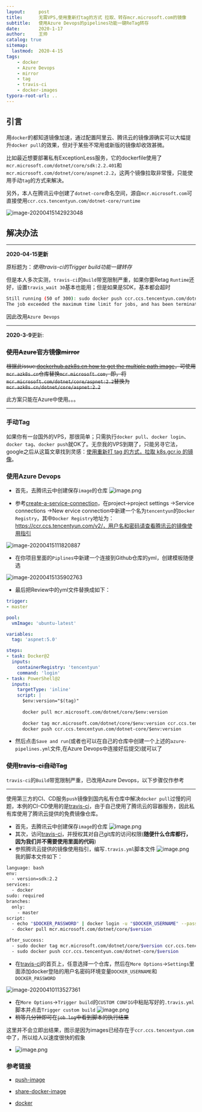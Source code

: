 ```yaml
---
layout:     post
title:      无需VPS,使用重新打tag的方式 拉取、转存mcr.microsoft.com的镜像
subtitle:   使用Azure Devops的pipelines功能一键ReTag转存
date:       2020-1-17
author:     王帅
catalog: true
sitemap:
  lastmod:  2020-4-15
tags:
    - docker
    - Azure Devops    
    - mirror
    - tag
    - travis-ci
    - docker-images
typora-root-url: ..
---
```


## 引言

用`docker`的都知道镜像加速，通过配置阿里云、腾讯云的镜像源确实可以大幅提升`docker pull`的效果，但对于某些不常用或新版的镜像却收效甚微。

比如最近想要部署私有ExceptionLess服务，它的dockerfile使用了`mcr.microsoft.com/dotnet/core/sdk:2.2.401`和`mcr.microsoft.com/dotnet/core/aspnet:2.2`，这两个镜像拉取非常慢，只能使用手动`tag`的方式来解决。

另外，本人在腾讯云中创建了`dotnet-core`命名空间，源自`mcr.microsoft.com`可直接使用`ccr.ccs.tencentyun.com/dotnet-core/runtime`

![image-20200415142923048](/img/tencenyun_aspnet_core_repository)

## 解决办法

----------

**2020-04-15更新**

原标题为：*使用travis-ci的Trigger build功能一键转存*

但是本人多次实测，`travis-ci`的`Build`带宽限制严重，如果你要Retag `Runtime`还好，设置`travis_wait 30`基本也能用；但是如果是SDK，基本都会超时

```bash
Still running (50 of 300): sudo docker push ccr.ccs.tencentyun.com/dotnet-core/sdk:5.0
The job exceeded the maximum time limit for jobs, and has been terminated.
```

因此改用`Azure Devops`

------

**2020-3-9**更新:

### ~~使用Azure官方镜像mirror~~

~~根据此issue:[dockerhub.azk8s.cn how to get the multiple path image](https://github.com/Azure/container-service-for-azure-china/issues/52)，可使用`mcr.azk8s.cn`仓库替换`mcr.microsoft.com`，即，将`mcr.microsoft.com/dotnet/core/aspnet:2.2`替换为`mcr.azk8s.cn/dotnet/core/aspnet:2.2`~~

此方案只能在Azure中使用。。。

-------

### 手动Tag

如果你有一台国外的VPS，那很简单；只需执行`docker pull`、`docker login`、`docker tag`、`docker push`就OK了。无奈我的VPS到期了，只能另寻它法，google之后从这篇文章找到灵感：[使用重新打 tag 的方式，拉取 k8s.gcr.io 的镜像](https://www.zhoujiangang.com/p/fetch-google-image-use-tag/)。

### 使用Azure Devops

* 首先，去腾讯云中创建保存`image`的仓库
  ![image.png](/img/qcloud_images_list.png)

* 参考[create-a-service-connection](https://docs.microsoft.com/en-us/azure/devops/pipelines/library/service-endpoints?view=azure-devops&tabs=yaml#create-a-service-connection)，在project→project settings →Service connections →New ervice connection中新建一个名为`tencentyun`的`Docker Registry`，其中`Docker Registry`地址为：https://ccr.ccs.tencentyun.com/v2/，用户名和密码请查看腾讯云的镜像使用指引

![image-20200415111820887](/img/AzureDevops_createTencentyun_DockerRegistry.png)

* 在你项目里面的`Piplines`中新建一个连接到Github仓库的yml，创建模板随便选

![image-20200415135902763](/img/AzureDevops_CreatePipline_yml.png)

* 最后把Review中的yml文件替换成如下：

```yml
trigger:
- master

pool:
  vmImage: 'ubuntu-latest'

variables:
  tag: 'aspnet:5.0'

steps:
- task: Docker@2
  inputs:
    containerRegistry: 'tencentyun'
    command: 'login'
- task: PowerShell@2
  inputs:
    targetType: 'inline'
    script: |
      $env:version="$(tag)"
      
      docker pull mcr.microsoft.com/dotnet/core/$env:version
      
      docker tag mcr.microsoft.com/dotnet/core/$env:version ccr.ccs.tencentyun.com/dotnet-core/$env:version
      docker push ccr.ccs.tencentyun.com/dotnet-core/$env:version
```

* 然后点击`Save and run`(或者也可以在自己的仓库中创建一个上述的`azure-pipelines.yml`文件,在Azure Devops中连接好后提交)就可以了 

### ~~使用travis-ci自动Tag~~

`travis-ci`的`Build`带宽限制严重，已改用Azure Devops，以下步骤仅作参考

-----

使用第三方的CI、CD服务`push`镜像到国内私有仓库中解决`docker pull`过慢的问题，本例的CI-CD使用的是[travis-ci](https://travis-ci.com/)，由于自己使用了腾讯云的容器服务，因此私有库使用了腾讯云提供的免费镜像仓库。

* 首先，去腾讯云中创建保存`image`的仓库
![image.png](/img/qcloud_images_list.png)
* 其次，访问[travis-ci](https://travis-ci.com/)，并授权其对自己git库的访问权限(**随便什么仓库都行，因为我们并不需要使用里面的代码**)
* 参照腾讯云提供的镜像使用指引，编写`.travis.yml`脚本文件
![image.png](/img/qcloud_images_guid.png)
我的脚本文件如下：

```bash
language: bash
env:
  - version=sdk:2.2
services:
  - docker
sudo: required
branches:
  only:
    - master
script:
  - echo "$DOCKER_PASSWORD" | docker login -u "$DOCKER_USERNAME" --password-stdin ccr.ccs.tencentyun.com
  - docker pull mcr.microsoft.com/dotnet/core/$version

after_success:
  - sudo docker tag mcr.microsoft.com/dotnet/core/$version ccr.ccs.tencentyun.com/dotnet-core/$version
  - sudo docker push ccr.ccs.tencentyun.com/dotnet-core/$version
```

* 在[travis-ci](https://travis-ci.com/)的首页上，任意选择一个仓库，然后在`More Options`→`Settings`里面添加docker登陆的用户名密码环境变量`DOCKER_USERNAME`和`DOCKER_PASSWORD`

![image-20200410113527361](/img/travis-ci_setEnv)

* 在`More Options`→`Trigger build`的`CUSTOM CONFIG`中粘贴写好的`.travis.yml`脚本并点击`Trigger custom build`
![image.png](/img/travis-ci_Trigger_Custom_Build.png)
* ~~稍等几分钟即可在`job log`中看到脚本的执行结果~~

这里并不会立即出结果，图示是因为images已经存在于`ccr.ccs.tencentyun.com`中了，所以给人以速度很快的假象

* ![image.png](/img/travis-ci_wait_job_result.png)

### 参考链接

* [push-image](https://docs.microsoft.com/en-us/azure/devops/pipelines/ecosystems/containers/push-image?view=azure-devops)

* [share-docker-image](https://docs.travis-ci.com/user/build-stages/share-docker-image/)
* [docker](https://docs.travis-ci.com/user/docker/)